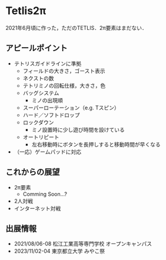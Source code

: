 # Tetlis2π
2021年6月頃に作った，ただのTETLIS．2π要素はまだない．

## アピールポイント
- テトリスガイドラインに準拠
  - フィールドの大きさ，ゴースト表示
  - ネクストの数
  - テトリミノの回転仕様，大きさ，色
  - バッグシステム
    - ミノの出現順 
  - スーパーローテーション（e.g. Tスピン）
  - ハード／ソフトドロップ
  - ロックダウン
    - ミノ設置時に少し遊び時間を設けている
  - オートリピート
    - 左右移動時にボタンを長押しすると移動時間が早くなる
- （一応）ゲームパッドに対応

## これからの展望
- 2π要素
  - Comming Soon...?
- 2人対戦
- インターネット対戦

## 出展情報
- 2021/08/06-08 松江工業高等専門学校 オープンキャンパス
- 2023/11/02-04 東京都立大学 みやこ祭
